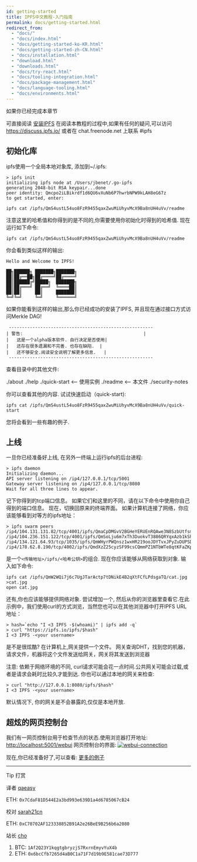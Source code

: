 ```yaml
---
id: getting-started
title: IPFS中文教程-入门指南
permalink: docs/getting-started.html
redirect_from:
  - "docs/"
  - "docs/index.html"
  - "docs/getting-started-ko-KR.html"
  - "docs/getting-started-zh-CN.html"
  - "docs/installation.html"
  - "download.html"
  - "downloads.html"
  - "docs/try-react.html"
  - "docs/tooling-integration.html"
  - "docs/package-management.html"
  - "docs/language-tooling.html"
  - "docs/environments.html"
---
```


如果你已经完成本章节

可直接阅读 [安装IPFS](https://ipfs.io/docs/install/)
在阅读本教程的过程中,如果有任何的疑问,可以访问 <https://discuss.ipfs.io/> 或者在 chat.freenode.net 上联系 #ipfs

## 初始化库

ipfs使用一个全局本地对象库, 添加到~/.ipfs:

```
> ipfs init
initializing ipfs node at /Users/jbenet/.go-ipfs
generating 2048-bit RSA keypair...done
peer identity: Qmcpo2iLBikrdf1d6QU6vXuNb6P7hwrbNPW9kLAH8eG67z
to get started, enter:

ipfs cat /ipfs/QmS4ustL54uo8FzR9455qaxZwuMiUhyvMcX9Ba8nUH4uVv/readme
```

注意这里的哈希值和你得到的是不同的,你需要使用你初始化时得到的哈希值.
现在运行如下命令:

`ipfs cat /ipfs/QmS4ustL54uo8FzR9455qaxZwuMiUhyvMcX9Ba8nUH4uVv/readme`

你会看到类似这样的输出:

```
Hello and Welcome to IPFS!

██╗██████╗ ███████╗███████╗
██║██╔══██╗██╔════╝██╔════╝
██║██████╔╝█████╗  ███████╗
██║██╔═══╝ ██╔══╝  ╚════██║
██║██║     ██║     ███████║
╚═╝╚═╝     ╚═╝     ╚══════╝
```

如果你能看到这样的输出,那么你已经成功的安装了IPFS, 并且现在通过接口方式访问Merkle DAG!

```
 -------------------------------------------------------
| 警告:                                              |
|   这是一个alpha版本软件. 自行决定是否使用|
|   还存在很多遗漏和不完善. 也存在缺陷.  |
|   还不够安全.阅读安全说明了解更多信息.   |
 -------------------------------------------------------
```

查看目录中的其他文件:

./about
./help
./quick-start <-- 使用实例
./readme <-- 本文件
./security-notes

你可以查看其他的内容. 试试快速启动（quick-start):

`ipfs cat /ipfs/QmS4ustL54uo8FzR9455qaxZwuMiUhyvMcX9Ba8nUH4uVv/quick-start`

您将会看到一些有趣的例子.

## 上线

一旦你已经准备好上线, 在另外一终端上运行ipfs的后台进程:

```
> ipfs daemon
Initializing daemon...
API server listening on /ip4/127.0.0.1/tcp/5001
Gateway server listening on /ip4/127.0.0.1/tcp/8080
Wait for all three lines to appear.
```

记下你得到的tcp端口信息。 如果它们和这里的不同，请在以下命令中使用你自己得到的端口信息。
现在，切换回原来的终端界面。 如果计算机连接了网络，你应该能够看到对等方的ipfs地址：

```
> ipfs swarm peers
/ip4/104.131.131.82/tcp/4001/ipfs/QmaCpDMGvV2BGHeYERUEnRQAwe3N8SzbUtfsmvsqQLuvuJ
/ip4/104.236.151.122/tcp/4001/ipfs/QmSoLju6m7xTh3DuokvT3886QRYqxAzb1kShaanJgW36yx
/ip4/134.121.64.93/tcp/1035/ipfs/QmWHyrPWQnsz1wxHR219ooJDYTvxJPyZuDUPSDpdsAovN5
/ip4/178.62.8.190/tcp/4002/ipfs/QmdXzZ25cyzSF99csCQmmPZ1NTbWTe8qtKFaZKpZQPdTFB
```

是一个`<传输地址>/ipfs/<哈希公钥>`的组合.
现在你应该能够从网络获取到对象. 输入如下命令:

```
ipfs cat /ipfs/QmW2WQi7j6c7UgJTarActp7tDNikE4B2qXtFCfLPdsgaTQ/cat.jpg >cat.jpg
open cat.jpg
```

还有,你也应该能够提供网络对象. 尝试增加一个, 然后从你的浏览器里查看它.在此示例中，我们使用curl的方式浏览，当然您也可以在其他浏览器中打开IPFS URL地址：

```
> hash=`echo "I <3 IPFS -$(whoami)" | ipfs add -q`
> curl "https://ipfs.io/ipfs/$hash"
I <3 IPFS -<your username>
```

是不是很炫酷? 在计算机上,网关提供一个文件。 网关查询DHT，找到您的机器，请求文件，机器将这个文件发送给网关，网关将其发送到浏览器

注意: 依赖于网络环境的不同, curl请求可能会花一点时间.公共网关可能会过载,或者是请求会耗时比较久才能到达. 你也可以通过本地的网关来检查:

```
> curl "http://127.0.0.1:8080/ipfs/$hash"
I <3 IPFS -<your username>
```

默认情况下, 你的网关是不会暴露的,仅仅是本地开放.

## 超炫的网页控制台

我们有一网页控制台用于检查节点的状态.使用浏览器打开地址:
<http://localhost:5001/webui>
网页控制台的界面:
[![webui-connection](https://user-images.githubusercontent.com/8011473/44325062-36679400-a48a-11e8-8d37-b44f03f1e4bd.png)](https://user-images.githubusercontent.com/8011473/44325062-36679400-a48a-11e8-8d37-b44f03f1e4bd.png)

现在,你已经准备好了,可以查看:
[更多的例子](https://ipfs.io/docs/examples/)

---


Tip
打赏

译者 [qaeasy](https://www.binstd.com/u/qaeasy)

ETH: `0x7CdaF81D544E2a3bd993e639D1a4d6785067cB24`

校对 [sarah21cn](https://www.binstd.com/u/sarah21cn)

ETH: `0xC70702AF123338852B91A2e26BeE9B256b6a2080`

站长 [cho](https://www.binstd.com/u/cho)

1. BTC: `1Af2Q23Y1kqgtgbryzjS7RxrnEmyvYuX4b`
2. ETH: `0x6bcCfb7265d4aB0C1a71F7d19b9E581cae73D777`